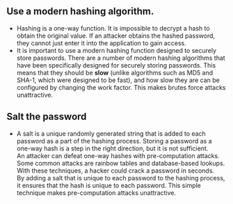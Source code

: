 ## Use a modern hashing algorithm. 
- Hashing is a one-way function. It is impossible to decrypt a hash to obtain the original value. 
  If an attacker obtains the hashed password, they cannot just enter it into the application to gain access.
- It is important to use a modern hashing function designed to securely store passwords. 
There are a number of modern hashing algorithms that have been specifically designed for securely storing passwords. 
This means that they should be **slow** (unlike algorithms such as MD5 and SHA-1, which were designed to be fast), and how slow they are can be configured by changing the work factor. This makes brutes force attacks unattractive.
## Salt the password
- A salt is a unique randomly generated string that is added to each password as a part of the hashing process. 
Storing a password as a one-way hash is a step in the right direction, but it is not sufficient.  
An attacker can defeat one-way hashes with pre-computation attacks. Some common attacks are rainbow tables and database-based lookups.
With these techniques, a hacker could crack a password in seconds.  
By adding a salt that is unique to each password to the hashing process, it ensures that the hash is unique to each password.
This simple technique makes pre-computation attacks unattractive.
